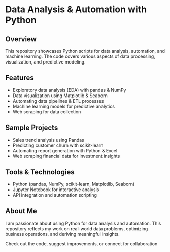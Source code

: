 # Data Analysis & Automation with Python

## Overview
This repository showcases Python scripts for data analysis, automation, and machine learning. The code covers various aspects of data processing, visualization, and predictive modeling.

## Features
- Exploratory data analysis (EDA) with pandas & NumPy
- Data visualization using Matplotlib & Seaborn
- Automating data pipelines & ETL processes
- Machine learning models for predictive analytics
- Web scraping for data collection

## Sample Projects
- Sales trend analysis using Pandas
- Predicting customer churn with scikit-learn
- Automating report generation with Python & Excel
- Web scraping financial data for investment insights

## Tools & Technologies
- Python (pandas, NumPy, scikit-learn, Matplotlib, Seaborn)
- Jupyter Notebook for interactive analysis
- API integration and automation scripting

## About Me
I am passionate about using Python for data analysis and automation. This repository reflects my work on real-world data problems, optimizing business operations, and deriving meaningful insights.

Check out the code, suggest improvements, or connect for collaboration

